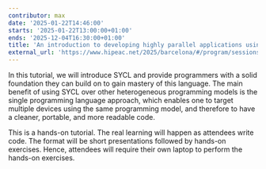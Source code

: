 ```yaml
---
contributor: max
date: '2025-01-22T14:46:00'
starts: '2025-01-22T13:00:00+01:00'
ends: '2025-12-04T16:30:00+01:00'
title: 'An introduction to developing highly parallel applications using C++ and SYCL'
external_url: 'https://www.hipeac.net/2025/barcelona/#/program/sessions/8191/'
---
```


In this tutorial, we will introduce SYCL and provide programmers with a solid foundation they can build on to gain
mastery of this language. The main benefit of using SYCL over other heterogeneous programming models is the single
programming language approach, which enables one to target multiple devices using the same programming model, and
therefore to have a cleaner, portable, and more readable code.

This is a hands-on tutorial. The real learning will happen as attendees write code. The format will be short
presentations followed by hands-on exercises. Hence, attendees will require their own laptop to perform the hands-on
exercises.
